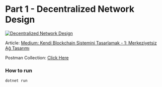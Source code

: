 # Part 1 - Decentralized Network Design
[![Decentralized Network Design](https://miro.medium.com/v2/resize:fit:842/format:webp/1*HVOj4qUvC3Xp8SgXQiGmAQ.png)](https://umitaksoylu.medium.com/kendi-blockchain-sistemini-tasarlamak-1-merkeziyetsiz-a%C4%9F-tasar%C4%B1m%C4%B1-73078cb9d66b)

Article: [Medium: Kendi Blockchain Sistemini Tasarlamak - 1: Merkeziyetsiz Ağ Tasarımı](https://umitaksoylu.medium.com/kendi-blockchain-sistemini-tasarlamak-1-merkeziyetsiz-a%C4%9F-tasar%C4%B1m%C4%B1-73078cb9d66b)

Postman Collection: [Click Here](./postman_collection.json)

### How to run
```sh
dotnet run
```
